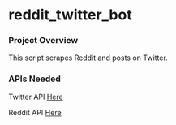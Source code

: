 # reddit_twitter_bot

### Project Overview
This script scrapes Reddit and posts on Twitter.

### APIs Needed
Twitter API [Here](https://developer.twitter.com/en)

Reddit API [Here](https://www.reddit.com/prefs/apps)
